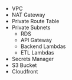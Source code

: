 - VPC
- NAT Gateway
- Private Route Table
- Private Subnets
  - RDS
  - API Gateway
  - Backend Lambdas
  - ETL Lambdas
- Secrets Manager
- S3 Bucket
- Cloudfront
